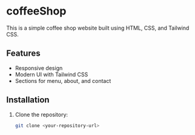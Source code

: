 # coffeeShop

This is a simple coffee shop website built using HTML, CSS, and Tailwind CSS.

## Features
- Responsive design
- Modern UI with Tailwind CSS
- Sections for menu, about, and contact

## Installation
1. Clone the repository:
   ```sh
   git clone <your-repository-url>
